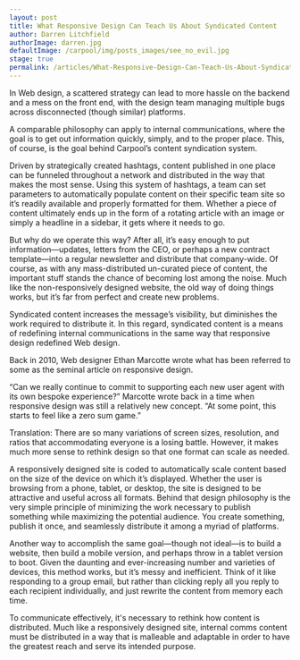 ```yaml
---
layout: post
title: What Responsive Design Can Teach Us About Syndicated Content
author: Darren Litchfield
authorImage: darren.jpg
defaultImage: /carpool/img/posts_images/see_no_evil.jpg
stage: true
permalink: /articles/What-Responsive-Design-Can-Teach-Us-About-Syndicated-Content.html
---
```

In Web design, a scattered strategy can lead to more hassle on the backend and a mess on the front end, with the design team managing multiple bugs across disconnected (though similar) platforms. 
  
A comparable philosophy can apply to internal communications, where the goal is to get out information quickly, simply, and to the proper place. This, of course, is the goal behind Carpool’s content syndication system. 

<!--more-->
  
Driven by strategically created hashtags, content published in one place can be funneled throughout a network and distributed in the way that makes the most sense. Using this system of hashtags, a team can set parameters to automatically populate content on their specific team site so it’s readily available and properly formatted for them. Whether a piece of content ultimately ends up in the form of a rotating article with an image or simply a headline in a sidebar, it gets where it needs to go. 
  
But why do we operate this way? After all, it’s easy enough to put information—updates, letters from the CEO, or perhaps a new contract template—into a regular newsletter and distribute that company-wide. Of course, as with any mass-distributed un-curated piece of content, the important stuff stands the chance of becoming lost among the noise. Much like the non-responsively designed website, the old way of doing things works, but it’s far from perfect and create new problems. 
  
Syndicated content increases the message’s visibility, but diminishes the work required to distribute it. In this regard, syndicated content is a means of redefining internal communications in the same way that responsive design redefined Web design.
 
Back in 2010, Web designer Ethan Marcotte wrote what has been referred to some as the seminal article on responsive design. 
  
“Can we really continue to commit to supporting each new user agent with its own bespoke experience?” Marcotte wrote back in a time when responsive design was still a relatively new concept. “At some point, this starts to feel like a zero sum game.” 
  
Translation: There are so many variations of screen sizes, resolution, and ratios that accommodating everyone is a losing battle. However, it makes much more sense to rethink design so that one format can scale as needed. 
  
A responsively designed site is coded to automatically scale content based on the size of the device on which it’s displayed. Whether the user is browsing from a phone, tablet, or desktop, the site is designed to be attractive and useful across all formats. Behind that design philosophy is the very simple principle of minimizing the work necessary to publish something while maximizing the potential audience. You create something, publish it once, and seamlessly distribute it among a myriad of platforms. 
  
Another way to accomplish the same goal—though not ideal—is to build a website, then build a mobile version, and perhaps throw in a tablet version to boot. Given the daunting and ever-increasing number and varieties of devices, this method works, but it’s messy and inefficient. Think of it like responding to a group email, but rather than clicking reply all you reply to each recipient individually, and just rewrite the content from memory each time. 
 
To communicate effectively, it's necessary to rethink how content is distributed. Much like a responsively designed site, internal comms content must be distributed in a way that is malleable and adaptable in order to have the greatest reach and serve its intended purpose.
